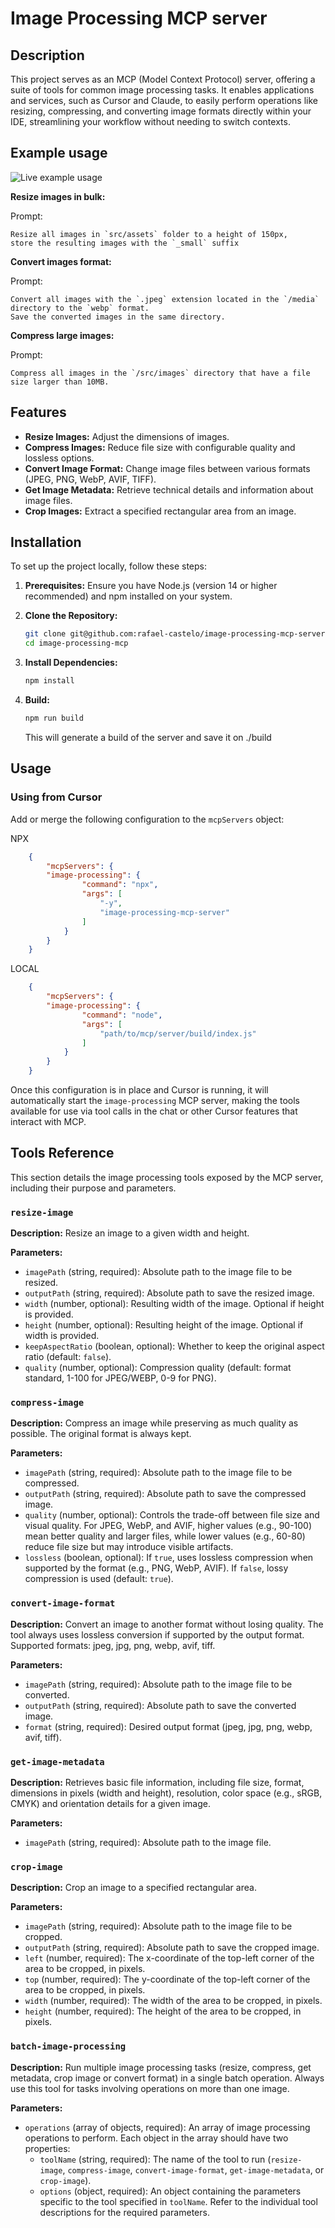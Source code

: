 # Image Processing MCP server

## Description

This project serves as an MCP (Model Context Protocol) server, offering a suite of tools for common image processing tasks. It enables applications and services, such as Cursor and Claude, to easily perform operations like resizing, compressing, and converting image formats directly within your IDE, streamlining your workflow without needing to switch contexts.

## Example usage
![Live example usage](https://i.imgur.com/Eny7edw.gif)

**Resize images in bulk:**

Prompt:
```
Resize all images in `src/assets` folder to a height of 150px,
store the resulting images with the `_small` suffix
```

**Convert images format:**

Prompt:
```
Convert all images with the `.jpeg` extension located in the `/media` directory to the `webp` format.
Save the converted images in the same directory.
```

**Compress large images:**

Prompt:
```
Compress all images in the `/src/images` directory that have a file size larger than 10MB.
```

## Features

-   **Resize Images:** Adjust the dimensions of images.
-   **Compress Images:** Reduce file size with configurable quality and lossless options.
-   **Convert Image Format:** Change image files between various formats (JPEG, PNG, WebP, AVIF, TIFF).
-   **Get Image Metadata:** Retrieve technical details and information about image files.
-   **Crop Images:** Extract a specified rectangular area from an image.

## Installation

To set up the project locally, follow these steps:

1.  **Prerequisites:** Ensure you have Node.js (version 14 or higher recommended) and npm installed on your system.
2.  **Clone the Repository:**

    ```bash
    git clone git@github.com:rafael-castelo/image-processing-mcp-server.git
    cd image-processing-mcp
    ```

3.  **Install Dependencies:**

    ```bash
    npm install
    ```

4. **Build:**

    ```bash
    npm run build
    ```

    This will generate a build of the server and save it on ./build

## Usage


### Using from Cursor

Add or merge the following configuration to the `mcpServers` object:

NPX

```json
    {
        "mcpServers": {
        "image-processing": {
                "command": "npx",
                "args": [
                    "-y",
                    "image-processing-mcp-server"
                ]
            }
        }
    }
```

LOCAL

```json
    {
        "mcpServers": {
        "image-processing": {
                "command": "node",
                "args": [
                    "path/to/mcp/server/build/index.js"
                ]
            }
        }
    }
```

Once this configuration is in place and Cursor is running, it will automatically start the `image-processing` MCP server, making the tools available for use via tool calls in the chat or other Cursor features that interact with MCP.

## Tools Reference

This section details the image processing tools exposed by the MCP server, including their purpose and parameters.

### `resize-image`

**Description:** Resize an image to a given width and height.

**Parameters:**

*   `imagePath` (string, required): Absolute path to the image file to be resized.
*   `outputPath` (string, required): Absolute path to save the resized image.
*   `width` (number, optional): Resulting width of the image. Optional if height is provided.
*   `height` (number, optional): Resulting height of the image. Optional if width is provided.
*   `keepAspectRatio` (boolean, optional): Whether to keep the original aspect ratio (default: `false`).
*   `quality` (number, optional): Compression quality (default: format standard, 1-100 for JPEG/WEBP, 0-9 for PNG).

### `compress-image`

**Description:** Compress an image while preserving as much quality as possible. The original format is always kept.

**Parameters:**

*   `imagePath` (string, required): Absolute path to the image file to be compressed.
*   `outputPath` (string, required): Absolute path to save the compressed image.
*   `quality` (number, optional): Controls the trade-off between file size and visual quality. For JPEG, WebP, and AVIF, higher values (e.g., 90-100) mean better quality and larger files, while lower values (e.g., 60-80) reduce file size but may introduce visible artifacts.
*   `lossless` (boolean, optional): If `true`, uses lossless compression when supported by the format (e.g., PNG, WebP, AVIF). If `false`, lossy compression is used (default: `true`).

### `convert-image-format`

**Description:** Convert an image to another format without losing quality. The tool always uses lossless conversion if supported by the output format. Supported formats: jpeg, jpg, png, webp, avif, tiff.

**Parameters:**

*   `imagePath` (string, required): Absolute path to the image file to be converted.
*   `outputPath` (string, required): Absolute path to save the converted image.
*   `format` (string, required): Desired output format (jpeg, jpg, png, webp, avif, tiff).

### `get-image-metadata`

**Description:** Retrieves basic file information, including file size, format, dimensions in pixels (width and height), resolution, color space (e.g., sRGB, CMYK) and orientation details for a given image.

**Parameters:**

*   `imagePath` (string, required): Absolute path to the image file.

### `crop-image`

**Description:** Crop an image to a specified rectangular area.

**Parameters:**

*   `imagePath` (string, required): Absolute path to the image file to be cropped.
*   `outputPath` (string, required): Absolute path to save the cropped image.
*   `left` (number, required): The x-coordinate of the top-left corner of the area to be cropped, in pixels.
*   `top` (number, required): The y-coordinate of the top-left corner of the area to be cropped, in pixels.
*   `width` (number, required): The width of the area to be cropped, in pixels.
*   `height` (number, required): The height of the area to be cropped, in pixels.

### `batch-image-processing`

**Description:** Run multiple image processing tasks (resize, compress, get metadata, crop image or convert format) in a single batch operation. Always use this tool for tasks involving operations on more than one image.

**Parameters:**

*   `operations` (array of objects, required): An array of image processing operations to perform. Each object in the array should have two properties:
    *   `toolName` (string, required): The name of the tool to run (`resize-image`, `compress-image`, `convert-image-format`, `get-image-metadata`, or `crop-image`).
    *   `options` (object, required): An object containing the parameters specific to the tool specified in `toolName`. Refer to the individual tool descriptions for the required parameters.
